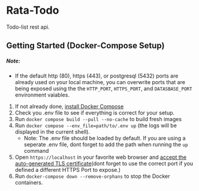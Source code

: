 # Rata-Todo

Todo-list rest api.

## Getting Started (Docker-Compose Setup)

##### Note:
 - If the default http (80), https (443), or postgresql (5432) ports are already used on your local machine, you can overwrite ports that are being exposed using the the `HTTP_PORT`, `HTTPS_PORT`, and `DATASBASE_PORT` environment vaiables.

1. If not already done, [install Docker Compose](https://docs.docker.com/compose/install/)
1. Check you .env file to see if everything is correct for your setup.  
1. Run `docker compose build --pull --no-cache` to build fresh images
1. Run `docker compose --env_file=path/to/.env up` (the logs will be displayed in the current shell).
   - Note: The .env file should be loaded by default. If you are using a seperate .env file, dont forget to add the path when running the `up` command
1. Open `https://localhost`  in your favorite web browser and [accept the auto-generated TLS certificate](https://stackoverflow.com/a/15076602/1352334)(dont forget to use the correct port if you defined a different HTTPS Port to expose.)
1. Run `docker-compose down --remove-orphans` to stop the Docker containers.

